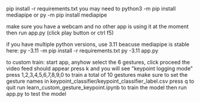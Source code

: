 pip install -r requirements.txt
you may need to python3 -m pip install mediapipe
or py -m pip install mediapipe

make sure you have a webcam and no other app is using it at the moment
then run app.py (click play button or ctrl f5)


if you have multiple python versions, use 3.11 beacuse mediapipe is stable here:
py -3.11 -m pip install -r requirements.txt
py -3.11 app.py

to custom train:
start app, anyhow select the 6 gestures, click proceed
the video feed should appear
press k and you will see "keypoint logging mode"
press 1,2,3,4,5,6,7,8,9,0 to train a total of 10 gestures
make sure to set the gesture names in keypoint_classifier/keypoint_classifier_label.csv
press q to quit
run learn_custom_gesture_keypoint.ipynb to train the model
then run app.py to test the model
